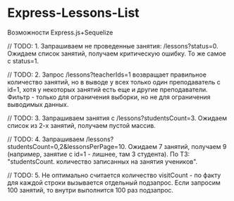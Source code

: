 # Express-Lessons-List
Возможности Express.js+Sequelize



// TODO: 1. Запрашиваем не проведенные занятия: /lessons?status=0. Ожидаем список занятий, получаем критическую ошибку. То же самое с status=1.

// TODO: 2. Запрос /lessons?teacherIds=1 возвращает правильное количество занятий, но в выводе у всех только один преподаватель с id=1, хотя у некоторых занятий есть еще и другие преподаватели. Фильтр - только для ограничения выборки, но не для ограничения выводимых данных.

// TODO: 3. Запрашиваем занятия с /lessons?studentsCount=3. Ожидаем список из 2-х занятий, получаем пустой массив.

// TODO: 4. Запрашиваем /lessons?studentsCount=0,2&lessonsPerPage=10. Ожидаем 7 занятий, получаем 9 (например, занятие с id=1 - лишнее, там 3 студента). По ТЗ: "studentsCount. количество записанных на занятия учеников".

// TODO: 5. Не оптимально считается количество visitCount - по факту для каждой строки вызывается отдельный подзапрос. Если запросим 100 занятий, то внутри выполнится 100 раз подзапрос.
